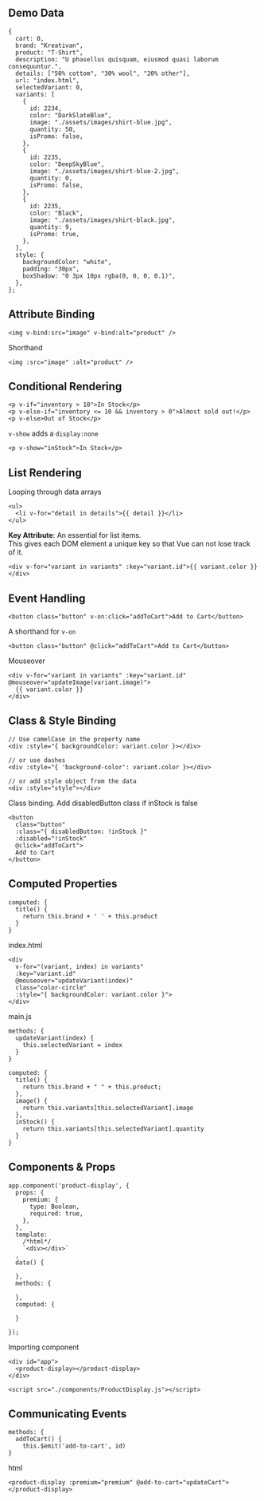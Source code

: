 ## Demo Data
```
{
  cart: 0,
  brand: "Kreativan",
  product: "T-Shirt",
  description: "U phasellus quisquam, eiusmod quasi laborum consequuntur.",
  details: ["50% cottom", "30% wool", "20% other"],
  url: "index.html",
  selectedVariant: 0,
  variants: [
    {
      id: 2234,
      color: "DarkSlateBlue",
      image: "./assets/images/shirt-blue.jpg",
      quantity: 50,
      isPromo: false,
    },
    {
      id: 2235,
      color: "DeepSkyBlue",
      image: "./assets/images/shirt-blue-2.jpg",
      quantity: 0,
      isPromo: false,
    },
    {
      id: 2235,
      color: "Black",
      image: "./assets/images/shirt-black.jpg",
      quantity: 9,
      isPromo: true,
    },
  ],
  style: {
    backgroundColor: "white",
    padding: "30px",
    boxShadow: "0 3px 10px rgba(0, 0, 0, 0.1)",
  },
};
```

## Attribute Binding

```
<img v-bind:src="image" v-bind:alt="product" />
```

Shorthand
```
<img :src="image" :alt="product" />
```


## Conditional Rendering
```
<p v-if="inventory > 10">In Stock</p>
<p v-else-if="inventory <= 10 && inventory > 0">Almost sold out!</p>
<p v-else>Out of Stock</p>
```

`v-show` adds a `display:none`
```
<p v-show="inStock">In Stock</p>
```

## List Rendering
Looping through data arrays
```
<ul>
  <li v-for="detail in details">{{ detail }}</li>
</ul>
```

**Key Attribute**: An essential for list items.     
This gives each DOM element a unique key so that Vue can not lose track of it.
```
<div v-for="variant in variants" :key="variant.id">{{ variant.color }}</div>
```

## Event Handling
```
<button class="button" v-on:click="addToCart">Add to Cart</button>
```

A shorthand for `v-on`
```
<button class="button" @click="addToCart">Add to Cart</button>
```

Mouseover
```
<div v-for="variant in variants" :key="variant.id" @mouseover="updateImage(variant.image)">
  {{ variant.color }}
</div>
```


## Class & Style Binding
```
// Use camelCase in the property name
<div :style="{ backgroundColor: variant.color }></div>

// or use dashes
<div :style="{ 'background-color': variant.color }></div>

// or add style object from the data
<div :style="style"></div>
```


Class binding. Add disabledButton class if inStock is false
```
<button 
  class="button" 
  :class="{ disabledButton: !inStock }" 
  :disabled="!inStock" 
  @click="addToCart">
  Add to Cart
</button>
```

## Computed Properties
```
computed: {
  title() {
    return this.brand + ' ' + this.product
  }
}
```

index.html
```
<div 
  v-for="(variant, index) in variants" 
  :key="variant.id" 
  @mouseover="updateVariant(index)"
  class="color-circle" 
  :style="{ backgroundColor: variant.color }">
</div>
```

main.js
```
methods: {
  updateVariant(index) {
    this.selectedVariant = index
  }
}

computed: {
  title() {
    return this.brand + " " + this.product;
  },
  image() {
    return this.variants[this.selectedVariant].image
  },
  inStock() {
    return this.variants[this.selectedVariant].quantity
  }
}
```

## Components & Props
```
app.component('product-display', {
  props: {
    premium: {
      type: Boolean,
      required: true,
    },
  },
  template: 
    /*html*/ 
    `<div></div>`
  ,
  data() {
  
  },
  methods: {

  },
  computed: {

  }

});
```

Importing component
```
<div id="app">
  <product-display></product-display>
</div>

<script src="./components/ProductDisplay.js"></script>
```

## Communicating Events
```
methods: {
  addToCart() {
    this.$emit('add-to-cart', id)
}
```

html
```
<product-display :premium="premium" @add-to-cart="updateCart"></product-display>
```
